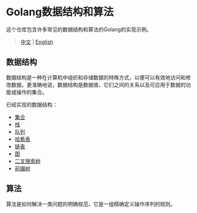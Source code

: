 # Golang数据结构和算法

这个仓库包含许多常见的数据结构和算法的Golang的实现示例。

> [中文](README.md) | [English](README.en.md)

## 数据结构

数据结构是一种在计算机中组织和存储数据的特殊方式，以便可以有效地访问和修改数据。更准确地说，数据结构是数据值、它们之间的关系以及可应用于数据的功能或操作的集合。

已经实现的数据结构：

- [集合](collections/set/set.go)
- [栈](collections/stack/stack.go)
- [队列](collections/queue/queue.go)
- [哈希表](collections/hashmap/hashmap.go)
- [链表](collections/linkedlist/linkedlist.go)
- [图](collections/graph/graph.go)
- [二叉搜索树](collections/tree/bin_search_tree.go)
- [前缀树](collections/tree/trie.go)

## 算法

算法是如何解决一类问题的明确规范，它是一组精确定义操作序列的规则。